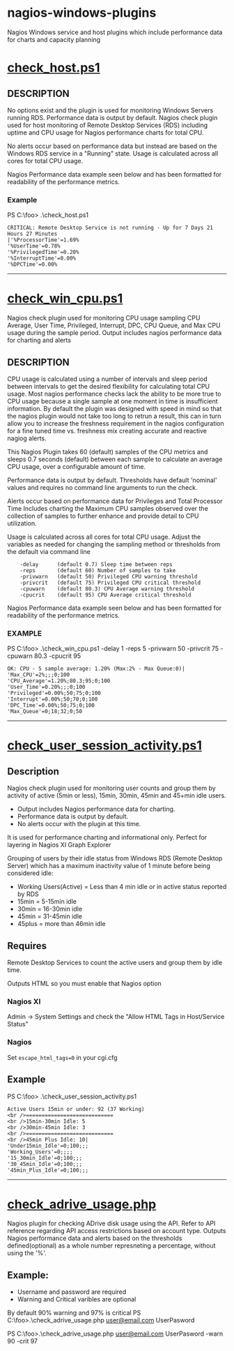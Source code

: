 # nagios-windows-plugins
Nagios Windows service and host plugins which include performance data for charts and capacity planning

# [check_host.ps1](check_host.ps1)

## DESCRIPTION 
No options exist and the plugin is used for monitoring Windows Servers running RDS. Performance data is output by default. Nagios
check plugin used for host monitoring of Remote Desktop Services (RDS) including uptime and CPU usage for Nagios performance charts
for total CPU.

No alerts occur based on performance data but instead are based on the Windows RDS service in a "Running" state.
Usage is calculated across all cores for total CPU usage.

Nagios Performance data example seen below and has been formatted for readability of the performance metrics.

### Example
PS C:\foo> .\check_host.ps1
	
	CRITICAL: Remote Desktop Service is not running - Up for 7 Days 21 Hours 27 Minutes
	|'%ProcessorTime'=1.69% 
	'%UserTime'=0.78% 
	'%PrivilegedTime'=0.20% 
	'%InterruptTime'=0.00% 
	'%DPCTime'=0.00%
---

# [check_win_cpu.ps1](check_win_cpu.ps1)
Nagios check plugin used for monitoring CPU usage sampling CPU Average, User Time, Privileged, Interrupt, DPC, CPU Queue,
and Max CPU usage during the sample period. Output includes nagios performance data for charting and alerts
	
## DESCRIPTION 
CPU usage is calculated using a number of intervals and sleep period between intervals to get the desired flexibility for
calculating total CPU usage. Most nagios performance checks lack the ability to be more true to CPU usage because 
a single sample at one moment in time is insufficient information. By default the plugin was designed with speed in mind
so that the nagios plugin would not take too long to retrun a result, this can in turn allow you to increase the freshness
requirement in the nagios configuration for a fine tuned time vs. freshness mix creating accurate and reactive nagiog alerts.
	
This Nagios Plugin takes 60 (default) samples of the CPU metrics and sleeps 0.7 seconds (default) between each sample to calculate an average CPU usage, over a configurable amount of time.
	
Performance data is output by default.
Thresholds have default 'nominal' values and requires no command line arguments to run the check.
    
Alerts occur based on performance data for Privileges and Total Processor Time
Includes charting the Maximum CPU samples observed over the collection of samples
to further enhance and provide detail to CPU utilization.
	
Usage is calculated across all cores for total CPU usage.  Adjust the variables as needed for changing the sampling method
or thresholds from the default via command line
	
		-delay 		(default 0.7) Sleep time between reps
		-reps 		(default 60) Number of samples to take
		-privwarn 	(default 50) Privileged CPU warning threshold
		-privcrit 	(default 75) Privileged CPU critical threshold
		-cpuwarn 	(default 80.3) CPU Average warning threshold
		-cpucrit 	(default 95) CPU Average critical threshold
		
Nagios Performance data example seen below and has been formatted for readability of the performance metrics.

### EXAMPLE 
PS C:\foo> .\check_win_cpu.ps1 -delay 1 -reps 5 -privwarn 50  -privcrit 75 -cpuwarn 80.3 -cpucrit 95
	
	OK: CPU - 5 sample average: 1.20% (Max:2% - Max Queue:0)|
	'Max_CPU'=2%;;;0;100
	'CPU_Average'=1.20%;80.3;95;0;100
	'User_Time'=0.20%;;;0;100
	'Privileged'=0.00%;50;75;0;100
	'Interrupt'=0.00%;50;70;0;100
	'DPC_Time'=0.00%;50;75;0;100
	'Max_Queue'=0;18;32;0;50

---

# [check_user_session_activity.ps1](check_user_session_activity.ps1)

## Description

Nagios check plugin used for monitoring user counts and group them by activity of active (5min or less), 15min, 30min, 45min and 45+min idle users.
* Output includes Nagios performance data for charting.
* Performance data is output by default.
* No alerts occur with the plugin at this time. 

It is used for performance charting and informational only.
Perfect for layering in Nagios XI Graph Explorer

Grouping of users by their idle status from Windows RDS (Remote Desktop Server) 
which has a maximum inactivity value of 1 minute before being considered idle:

* Working Users(Active) = Less than 4 min idle or in active status reported by RDS
* 15min = 5-15min idle
* 30min	= 16-30min idle
* 45min = 31-45min idle
* 45plus = more than 46min idle

## Requires
Remote Desktop Services to count the active users and group them by idle time.

Outputs HTML so you must enable that Nagios option

### Nagios XI
Admin -> System Settings and check the "Allow HTML Tags in Host/Service Status" 

### Nagios
Set `escape_html_tags=0` in your cgi.cfg

	
## Example 

PS C:\foo> .\check_user_session_activity.ps1
	
	Active Users 15min or under: 92 (37 Working)
	<br />============================
	<br />15min-30min Idle: 5
	<br />30min-45min Idle: 3
	<br />============================
	<br />45min Plus Idle: 10|
	'Under15min_Idle'=0;100;;;
	'Working_Users'=0;;;;
	'15_30min_Idle'=0;100;;;
	'30_45min_Idle'=0;100;;;
	'45min_Plus_Idle'=0;100;;;

---

# [check_adrive_usage.php](check_adrive_usage.php)
Nagios plugin for checking ADrive disk usage using the API.  Refer to API reference regarding API access restrictions based on account type. Outputs Nagios performance data and alerts based on the thresholds defined(optional) as a whole number represneting a percentage,  without using the '%'. 

## Example:
* Username and password are required
* Warning and Critical varibles are optional 

By default 90% warning and 97% is critical
PS C:\foo>.\check_adrive_usage.php  user@email.com UserPasword

PS C:\foo>.\check_adrive_usage.php  user@email.com UserPasword -warn 90 -crit 97
